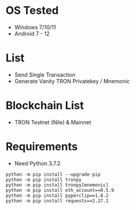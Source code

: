 # OS Tested
- Windows 7/10/11
- Android 7 - 12

# List
- Send Single Transaction
- Generate Vanity TRON Privatekey / Mnemonic

# Blockchain List
- TRON Testnet (Nile) & Mainnet
  
# Requirements
- Need Python 3.7.2
```
python -m pip install --upgrade pip
python -m pip install tronpy
python -m pip install tronpy[mnemonic]
python -m pip install eth_account==0.5.9
python -m pip install pyperclip==1.8.2
python -m pip install requests==2.27.1
```
